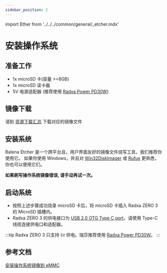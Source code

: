 ```yaml
---
sidebar_position: 2
---
```


import Ether from '../../../common/general/\_etcher.mdx'

# 安装操作系统

## 准备工作

- 1x microSD 卡(容量 >=8GB)
- 1x microSD 读卡器
- 5V 电源适配器 (推荐使用 [Radxa Power PD30W](../accessories/pd-30w))

## 镜像下载

请到 [资源下载汇总](/zero/zero3/getting-started/download.md) 下载对应的镜像文件

## 安装系统

Balena Etcher 是一个跨平台且，用户界面友好的镜像文件烧写工具，我们推荐你使用它。
如果你使用 Windows，并且对 [Win32DiskImager](https://win32diskimager.org) 或 [Rufus](https://github.com/pbatard/rufus) 更熟悉，你也可以使用它们。

<Ether model="zero3" />

**如果刷写操作系统镜像错误, 请手动再试一次。**

## 启动系统

- 按照上述步骤成功烧录 microSD 卡后，将 microSD 卡插入 Radxa ZERO 3 的 MicroSD 插槽内。
- Radxa ZERO 3 的供电接口为 [USB 2.0 OTG Type C port](/zero/zero3/hardware-design/hardware-interface.md)，请使用 Type-C 线缆连接供电口和适配器。

:::tip
Radxa ZERO 3 只支持 `5V` 供电。瑞莎推荐使用 [Radxa Power PD30W](../accessories/pd-30w)。
:::

## 参考文档

[安装操作系统镜像到 eMMC](/zero/zero3/low-level-dev/install-os-on-emmc.md)
